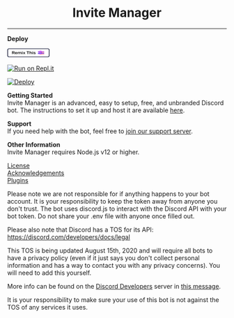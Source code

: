 <h1 align="center">Invite Manager</h1>

---
**Deploy**

[![Run on Glitch.com](https://raw.githubusercontent.com/Endermanapex/images/main/hope%20it.png)](https://glitch.com/edit/#!/import/git?url=https://github.com/Endermanapex/Invite-Tracker-JS/)

[![Run on Repl.it](https://repl.it/badge/github/Endermanapex/Invite-Tracker-JS)](https://repl.it/github/Endermanapex/Invite-Tracker-JS)

[![Deploy](https://www.herokucdn.com/deploy/button.svg)](https://heroku.com/deploy)

**Getting Started**  
Invite Manager is an advanced, easy to setup, free, and unbranded Discord bot. The instructions to set it up and host it are available [here]().

**Support**  
If you need help with the bot, feel free to [join our support server](https://discord.gg/xNks8jb).

**Other Information**  
Invite Manager requires Node.js v12 or higher.   

[License](https://github.com/TheShadowGamer/invite-manager/blob/master/LICENSE) <br>
[Acknowledgements](https://github.com/TheShadowGamer/invite-manager/blob/master/acknowledgements.md) <br>
[Plugins](https://github.com/TheShadowGamer/invite-manager-plugins)

Please note we are not responsible for if anything happens to your bot account. It is your responsibility to keep the  token away from anyone you don't trust. The bot uses discord.js to interact with the Discord API with your bot token. Do not share your .env file with anyone once filled out.

Please also note that Discord has a TOS for its API: https://discord.com/developers/docs/legal

This TOS is being updated August 15th, 2020 and will require all bots to have a privacy policy (even if it just says you don't collect personal information and has a way to contact you with any privacy concerns). You will need to add this yourself. 

More info can be found on the [Discord Developers](https://discord.gg/discord-developers) server in [this message](https://discord.com/channels/613425648685547541/697489244649816084/728031320625905794).

It is your responsibility to make sure your use of this bot is not against the TOS of any services it uses.
